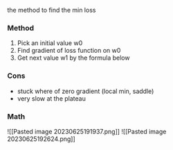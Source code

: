 the method to find the min loss

### Method
1. Pick an initial value w0
2. Find gradient of loss function on w0
3. Get next value w1 by the formula below

### Cons
+ stuck where of zero gradient (local min, saddle)
+ very slow at the plateau

### Math


![[Pasted image 20230625191937.png]]
![[Pasted image 20230625192624.png]]
